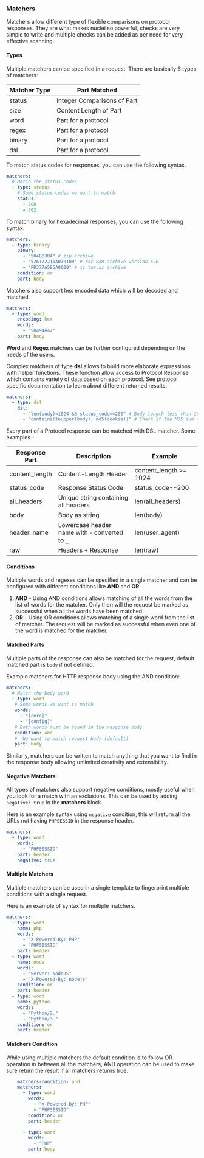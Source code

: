 ### Matchers

Matchers allow different type of flexible comparisons on protocol responses. They are what makes nuclei so powerful, checks are very simple to write and multiple checks can be added as per need for very effective scanning.

#### Types

Multiple matchers can be specified in a request. There are basically 6 types of matchers:

| Matcher Type | Part Matched                |
|--------------|-----------------------------|
| status       | Integer Comparisons of Part |
| size         | Content Length of Part      |
| word         | Part for a protocol         |
| regex        | Part for a protocol         |
| binary       | Part for a protocol         |
| dsl          | Part for a protocol         |

To match status codes for responses, you can use the following syntax.

```yaml
matchers:
  # Match the status codes
  - type: status
    # Some status codes we want to match
    status:
      - 200
      - 302
```

To match binary for hexadecimal responses, you can use the following syntax.

```yaml
matchers:
  - type: binary
    binary:
      - "504B0304" # zip archive
      - "526172211A070100" # rar RAR archive version 5.0
      - "FD377A585A0000" # xz tar.xz archive
    condition: or
    part: body
```

Matchers also support hex encoded data which will be decoded and matched.

```yaml
matchers:
  - type: word
    encoding: hex
    words:
      - "50494e47"
    part: body
```

**Word** and **Regex** matchers can be further configured depending on the needs of the users.

Complex matchers of type **dsl** allows to build more elaborate expressions with helper functions. These function allow access to Protocol Response which contains variety of data based on each protocol. See protocol specific documentation to learn about different returned results.


```yaml
matchers:
  - type: dsl
    dsl:
      - "len(body)<1024 && status_code==200" # Body length less than 1024 and 200 status code
      - "contains(toupper(body), md5(cookie))" # Check if the MD5 sum of cookies is contained in the uppercase body
```

Every part of a Protocol response can be matched with DSL matcher. Some examples - 

| Response Part  | Description                                     | Example                |
|----------------|-------------------------------------------------|------------------------|
| content_length | Content-Length Header                           | content_length >= 1024 |
| status_code    | Response Status Code                            | status_code==200       |
| all_headers    | Unique string containing all headers            | len(all_headers)       |
| body           | Body as string                                  | len(body)              |
| header_name    | Lowercase header name with `-` converted to `_` | len(user_agent)        |
| raw            | Headers + Response                              | len(raw)               |


#### Conditions

Multiple words and regexes can be specified in a single matcher and can be configured with different conditions like **AND** and **OR**.

1. **AND** - Using AND conditions allows matching of all the words from the list of words for the matcher. Only then will the request be marked as successful when all the words have been matched.
2. **OR** - Using OR conditions allows matching of a single word from the list of matcher. The request will be marked as successful when even one of the word is matched for the matcher.

#### Matched Parts

Multiple parts of the response can also be matched for the request, default matched part is `body` if not defined. 

Example matchers for HTTP response body using the AND condition:

```yaml
matchers:
  # Match the body word
  - type: word
   # Some words we want to match
   words:
     - "[core]"
     - "[config]"
   # Both words must be found in the response body
   condition: and
   #  We want to match request body (default)
   part: body
```

Similarly, matchers can be written to match anything that you want to find in the response body allowing unlimited creativity and extensibility.


#### Negative Matchers

All types of matchers also support negative conditions, mostly useful when you look for a match with an exclusions. This can be used by adding `negative: true` in the **matchers** block.

Here is an example syntax using `negative` condition, this will return all the URLs not having `PHPSESSID` in the response header. 

```yaml
matchers:
  - type: word
    words:
      - "PHPSESSID"
    part: header
    negative: true
```

#### Multiple Matchers

Multiple matchers can be used in a single template to fingerprint multiple conditions with a single request.

Here is an example of syntax for multiple matchers.

```yaml
matchers:
  - type: word
    name: php
    words:
      - "X-Powered-By: PHP"
      - "PHPSESSID"
    part: header
  - type: word
    name: node
    words:
      - "Server: NodeJS"
      - "X-Powered-By: nodejs"
    condition: or
    part: header
  - type: word
    name: python
    words:
      - "Python/2."
      - "Python/3."
    condition: or
    part: header
```

#### Matchers Condition

While using multiple matchers the default condition is to follow OR operation in between all the matchers, AND operation can be used to make sure return the result if all matchers returns true.

```yaml
    matchers-condition: and
    matchers:
      - type: word
        words:
          - "X-Powered-By: PHP"
          - "PHPSESSID"
        condition: or
        part: header

      - type: word
        words:
          - "PHP"
        part: body
```
